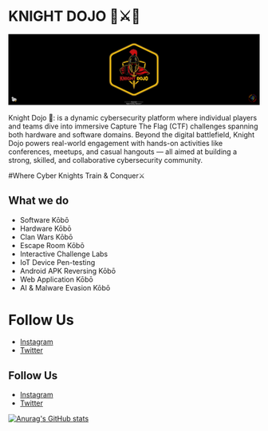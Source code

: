 # KNIGHT DOJO 🏯⚔️🥷
<img src="/knight.png"/>

Knight Dojo 🏯: is a dynamic cybersecurity platform where individual players and teams dive into immersive Capture The Flag (CTF) challenges spanning both hardware and software domains. Beyond the digital battlefield, Knight Dojo powers real-world engagement with hands-on activities like conferences, meetups, and casual hangouts — all aimed at building a strong, skilled, and collaborative cybersecurity community.

#Where Cyber Knights Train & Conquer⚔️

## What we do
- Software Kōbō
- Hardware Kōbō
- Clan Wars Kōbō
- Escape Room Kōbō
- Interactive Challenge Labs
- IoT Device Pen-testing
- Android APK Reversing Kōbō
- Web Application Kōbō
- AI & Malware Evasion Kōbō
 

# Follow Us
- [Instagram](https://instagram.com/knight_dojo)  
- [Twitter](https://twitter.com/knight_dojo)


## Follow Us
- [Instagram](https://instagram.com/knight_dojo)  
- [Twitter](https://twitter.com/knight_dojo)

[![Anurag's GitHub stats](https://github-readme-stats.vercel.app/api?username=knight-dojo)](https://github.com/anuraghazra/github-readme-stats)
